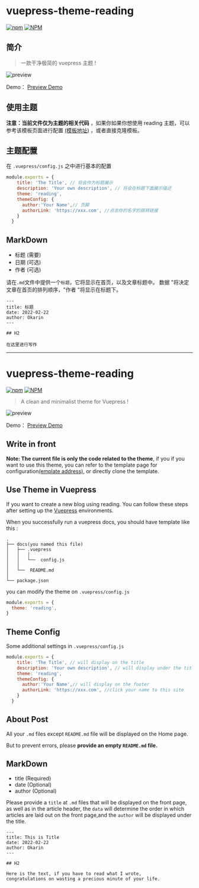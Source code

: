 
# vuepress-theme-reading

[![npm](https://img.shields.io/npm/v/vuepress-theme-reading)](https://www.npmjs.com/package/vuepress-theme-reading)
[![NPM](https://img.shields.io/npm/l/vuepress-theme-reading)](https://github.com/okarin1/vuepress-theme-reading/blob/master/LICENSE)

## 简介

>一款干净极简的 vuepress 主题 !

![preview](https://s2.loli.net/2022/07/14/7nGeUOmh6yFEAKa.png)

Demo： [Preview Demo](https://reading.okarin.cn)

## 



## 使用主题

**注意：当前文件仅为主题的相关代码** ，如果你如果你想使用 reading 主题，可以参考该模板页面进行配置 [(模板地址)](https://github.com/okarin1/reading-project) ，或者直接克隆模板。


## 主题配置

在 `.vuepress/config.js` 之中进行基本的配置 

```js
module.exports = {
    title: 'The Title', // 将会作为标题展示
    description: 'Your own description', // 将会在标题下面展示描述
    theme: 'reading',
    themeConfig: {
      author:'Your Name',// 页脚
      authorLink: 'https://xxx.com', //点击你的名字的跳转链接
    }
  }
```

## MarkDown

- 标题 (需要)
- 日期 (可选)
- 作者 (可选)

请在`.md`文件中提供一个`标题`，它将显示在首页，以及文章标题中。
数据 "将决定文章在首页的排列顺序，"作者 "将显示在标题下。



```
---
title: 标题
date: 2022-02-22
author: Okarin
---

## H2

在这里进行写作

```


---



# vuepress-theme-reading

[![npm](https://img.shields.io/npm/v/vuepress-theme-reading)](https://www.npmjs.com/package/vuepress-theme-reading)
[![NPM](https://img.shields.io/npm/l/vuepress-theme-reading)](https://github.com/okarin1/vuepress-theme-reading/blob/master/LICENSE)


>A clean and minimalist theme for Vuepress !

![preview](https://s2.loli.net/2022/07/14/7nGeUOmh6yFEAKa.png)

Demo： [Preview Demo](https://reading.okarin.cn)

## Write in front

**Note: The current file is only the code related to the theme**, if you if you want to use this theme, you can refer to the template page for configuration[(emplate address)](https://github.com/okarin1/reading-project), or directly clone the template.


## Use Theme in Vuepress

If you want to create a new blog using reading. You can follow these steps after setting up the [Vuepress](https://www.vuepress.cn/) environments.

When you successfully run a vuepress docs, you should have template like this :
```
.
├── docs(you named this file)
│   ├── .vuepress 
│   │   │  
│   │   └──  config.js 
│   │   
│   └──  README.md
│
└── package.json
```

you can modify the theme on `.vuepress/config.js` 


```js
module.exports = {
  theme: 'reading',
}
```

## Theme Config

Some additional settings in `.vuepress/config.js` 

```js
module.exports = {
    title: 'The Title', // will display on the title
    description: 'Your own description', // will display under the title
    theme: 'reading',
    themeConfig: {
      author:'Your Name',// will display on the footer
      authorLink: 'https://xxx.com', //click your name to this site
    }
  }
```


## About Post

All your `.md` files except `README.md` file will be displayed on the Home page. 

But to prevent errors, please **provide an empty `README.md` file.**

## MarkDown

- title (Required)
- date (Optional)
- author (Optional)

Please provide a `title` at `.md` files that will be displayed on the front page, as well as in the article header,
the `data` will determine the order in which articles are laid out on the front page,and the `author` will be displayed under the title.



```
---
title: This is Title
date: 2022-02-22
author: Okarin
---

## H2

Here is the text, if you have to read what I wrote,
congratulations on wasting a precious minute of your life.

```

